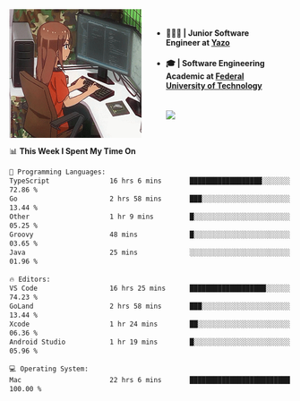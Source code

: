 
<body >
  <div style="display: flex; width: auto; margin-right: 30px ">
    <img align="right" width="236" height="230" style="padding-right:20px; " src="assets/umiko.gif" alt="Computer man" />
    <ul style="flex: 1;">
      <li><h4>🧑🏽‍💻 | Junior Software Engineer at <a href="https://www.yazo.com.br/">Yazo</a></h4></li>
      <li><h4>🎓 | Software Engineering Academic at <a href="http://www.utfpr.edu.br/">Federal University of Technology</a></h4></li>
      <br/>
      <a href="https://skillicons.dev">
        <img src="https://skillicons.dev/icons?i=ts,react,go,swift,c,ts,postgres,nodejs,js,heroku,gradle,firebase,flutter,docker,aws,arduino,redis,sqlite&theme=light&&perline=6 " />
      </a>
    </ul>  
    <br/>
  </div>
</body>


<!--START_SECTION:waka-->
📊 **This Week I Spent My Time On** 

```text
💬 Programming Languages: 
TypeScript               16 hrs 6 mins       ██████████████████░░░░░░░   72.86 % 
Go                       2 hrs 58 mins       ███░░░░░░░░░░░░░░░░░░░░░░   13.44 % 
Other                    1 hr 9 mins         █░░░░░░░░░░░░░░░░░░░░░░░░   05.25 % 
Groovy                   48 mins             █░░░░░░░░░░░░░░░░░░░░░░░░   03.65 % 
Java                     25 mins             ░░░░░░░░░░░░░░░░░░░░░░░░░   01.96 % 

🔥 Editors: 
VS Code                  16 hrs 25 mins      ███████████████████░░░░░░   74.23 % 
GoLand                   2 hrs 58 mins       ███░░░░░░░░░░░░░░░░░░░░░░   13.44 % 
Xcode                    1 hr 24 mins        ██░░░░░░░░░░░░░░░░░░░░░░░   06.36 % 
Android Studio           1 hr 19 mins        █░░░░░░░░░░░░░░░░░░░░░░░░   05.96 % 

💻 Operating System: 
Mac                      22 hrs 6 mins       █████████████████████████   100.00 % 
```


<!--END_SECTION:waka-->

<!--
**danielr0d/danielr0d** is a ✨ _special_ ✨ repository because its `README.md` (this file) appears on your GitHub profile.

Here are some ideas to get you started:

- 🔭 I’m currently working on ...
- 🌱 I’m currently learning ...
- 👯 I’m looking to collaborate on ...
- 🤔 I’m looking for help with ...
- 💬 Ask me about ...
- 📫 How to reach me: ...
- 😄 Pronouns: ...
- ⚡ Fun fact: ...
-->
